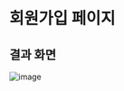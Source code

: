 # 회원가입 페이지

## 결과 화면
![image](https://github.com/Qnd1101/jsp_create_account_request/assets/107795830/553c7061-dce5-4975-92e8-9a3dd7a68755)

### 
